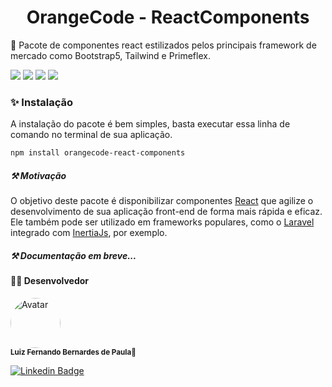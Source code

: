 <h1 align="center">OrangeCode - ReactComponents</h1>

<p>🚀 Pacote de componentes react estilizados pelos principais framework de mercado como Bootstrap5, Tailwind e Primeflex.</p>

<img src="https://img.shields.io/static/v1?label=License&message=MIT&color=success"/>
<img src="https://img.shields.io/static/v1?label=&message=React&color=blue&logo=react"/>
<img src="https://scrutinizer-ci.com/g/Nandovga/orangecode-react-components/badges/build.png?b=main"/>
<img src="https://scrutinizer-ci.com/g/Nandovga/orangecode-react-components/badges/quality-score.png?b=main"/>


### ✨ Instalação

A instalação do pacote é bem simples, basta executar essa linha de comando no terminal de sua aplicação.

```bash
npm install orangecode-react-components
```

##### ⚒️ Motivação

O objetivo deste pacote é disponibilizar componentes <a href='https://react.dev/'>React</a> que agilize o desenvolvimento de sua aplicação front-end de forma mais rápida e eficaz. Ele também pode ser utilizado em frameworks populares, como
o <a href='https://laravel.com/'>Laravel</a> integrado com <a href='https://inertiajs.com/'>InertiaJs</a>, por exemplo.

##### ⚒️ Documentação em breve...

#### 👨‍💻 Desenvolvedor

<img style="border-radius: 50%;" src="https://avatars.githubusercontent.com/u/35897906?s=400&u=a25ace405c6c9412844ba7b6a6b3a0b68c6f8296&v=4" width="80px;" alt="Avatar"/>
<br />
<sub><b>Luiz Fernando Bernardes de Paula</b>🚀</sub>

[![Linkedin Badge](https://img.shields.io/static/v1?label=&message=LinkedIn&color=blue&style=flat-square&logo=LinkedIn)](https://www.linkedin.com/in/luiz-fernando-bernardes-de-paula-605497a4/)
